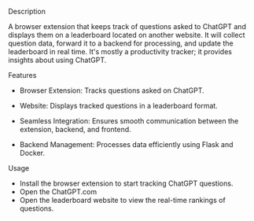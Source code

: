 Description

A browser extension that keeps track of questions asked to ChatGPT and displays them on a leaderboard located on another website. It will collect question data, forward it to a backend for processing, and update the leaderboard in real time. It's mostly a productivity tracker; it provides insights about using ChatGPT.


Features

- Browser Extension: Tracks questions asked on ChatGPT.

- Website: Displays tracked questions in a leaderboard format.

- Seamless Integration: Ensures smooth communication between the extension, backend, and frontend.

- Backend Management: Processes data efficiently using Flask and Docker.


Usage

- Install the browser extension to start tracking ChatGPT questions.
- Open the ChatGPT.com
- Open the leaderboard website to view the real-time rankings of questions.
